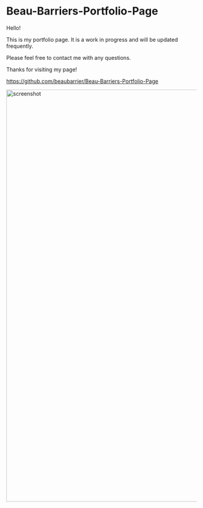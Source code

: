 # Beau-Barriers-Portfolio-Page

Hello!

This is my portfolio page. It is a work in progress and will be updated frequently. 

Please feel free to contact me with any questions.

Thanks for visiting my page!

https://github.com/beaubarrier/Beau-Barriers-Portfolio-Page

<img width="1090" alt="screenshot" src="https://user-images.githubusercontent.com/78766978/113497482-81a70780-94b9-11eb-8a8a-bb498377f09d.png">
